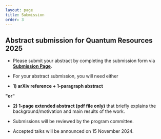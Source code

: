 ```yaml
---
layout: page
title: Submission
order: 3
---
```


## Abstract submission for Quantum Resources 2025

* Please submit your abstract by completing the submission form via <a href="https://forms.gle/U573dXqnVY5tpC9F9">**Submission Page**</a>.

* For your abstract submission, you will need either

 - **1) arXiv reference + 1-paragraph abstract**
  
  **"or"**
  
- **2) 1-page extended abstract (pdf file only)** that briefly explains the background/motivation and main results of the work.

* Submissions will be reviewed by the program committee.

* Accepted talks will be announced on 15 November 2024.
